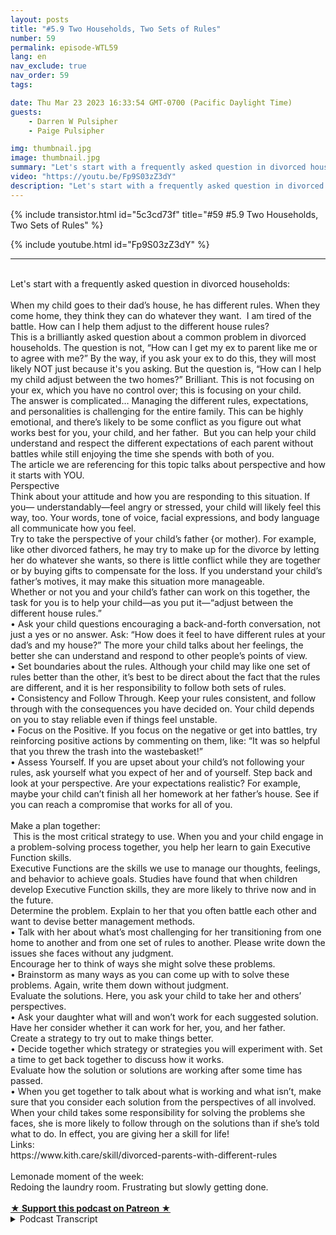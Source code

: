 ```yaml
---
layout: posts
title: "#5.9 Two Households, Two Sets of Rules"
number: 59
permalink: episode-WTL59
lang: en
nav_exclude: true
nav_order: 59
tags:

date: Thu Mar 23 2023 16:33:54 GMT-0700 (Pacific Daylight Time)
guests:
    - Darren W Pulsipher
    - Paige Pulsipher

img: thumbnail.jpg
image: thumbnail.jpg
summary: "Let's start with a frequently asked question in divorced households: When my child goes to their dad’s house, he has different rules. When they come home, they think they can do whatever they want.  I am tired of the battle. How can I help them adjust to the different house rules? This is a brilliantly asked question about a common problem in divorced households. The question is not, “How can I get my ex to parent like me or to agree with me?” By the way, if you ask your ex to do this, they will most likely NOT just because it's you asking. But the question is, “How can I help my child adjust between the two homes?” Brilliant. This is not focusing on your ex, which you have no control over; this is focusing on your child.The answer is complicated… Managing the different rules, expectations, and personalities is challenging for the entire family. This can be highly emotional, and there’s likely to be some conflict as you figure out what works best for you, your child, and her father.  But you can help your child understand and respect the different expectations of each parent without battles while still enjoying the time she spends with both of you.The article we are referencing for this topic talks about perspective and how it starts with YOU. PerspectiveThink about your attitude and how you are responding to this situation. If you— understandably—feel angry or stressed, your child will likely feel this way, too. Your words, tone of voice, facial expressions, and body language all communicate how you feel.Try to take the perspective of your child’s father {or mother). For example, like other divorced fathers, he may try to make up for the divorce by letting her do whatever she wants, so there is little conflict while they are together or by buying gifts to compensate for the loss. If you understand your child’s father’s motives, it may make this situation more manageable.Whether or not you and your child’s father can work on this together, the task for you is to help your child—as you put it—“adjust between the different house rules.”•	Ask your child questions encouraging a back-and-forth conversation, not just a yes or no answer. Ask: “How does it feel to have different rules at your dad’s and my house?” The more your child talks about her feelings, the better she can understand and respond to other people’s points of view.•	Set boundaries about the rules. Although your child may like one set of rules better than the other, it’s best to be direct about the fact that the rules are different, and it is her responsibility to follow both sets of rules.•	Consistency and Follow Through. Keep your rules consistent, and follow through with the consequences you have decided on. Your child depends on you to stay reliable even if things feel unstable.•	Focus on the Positive. If you focus on the negative or get into battles, try reinforcing positive actions by commenting on them, like: “It was so helpful that you threw the trash into the wastebasket!”•	Assess Yourself. If you are upset about your child’s not following your rules, ask yourself what you expect of her and of yourself. Step back and look at your perspective. Are your expectations realistic? For example, maybe your child can’t finish all her homework at her father’s house. See if you can reach a compromise that works for all of you.Make a plan together: This is the most critical strategy to use. When you and your child engage in a problem-solving process together, you help her learn to gain Executive Function skills.Executive Functions are the skills we use to manage our thoughts, feelings, and behavior to achieve goals. Studies have found that when children develop Executive Function skills, they are more likely to thrive now and in the future.Determine the problem. Explain to her that you often battle each other and want to devise better management methods.•	Talk with her about what’s most challenging for her transitioning from one home to another and from one set of rules to another. Please write down the issues she faces without any judgment.Encourage her to think of ways she might solve these problems.•	Brainstorm as many ways as you can come up with to solve these problems. Again, write them down without judgment.Evaluate the solutions. Here, you ask your child to take her and others’ perspectives.•	Ask your daughter what will and won’t work for each suggested solution. Have her consider whether it can work for her, you, and her father.Create a strategy to try out to make things better.•	Decide together which strategy or strategies you will experiment with. Set a time to get back together to discuss how it works.Evaluate how the solution or solutions are working after some time has passed.•	When you get together to talk about what is working and what isn’t, make sure that you consider each solution from the perspectives of all involved.When your child takes some responsibility for solving the problems she faces, she is more likely to follow..."
video: "https://youtu.be/Fp9S03zZ3dY"
description: "Let's start with a frequently asked question in divorced households: When my child goes to their dad’s house, he has different rules. When they come home, they think they can do whatever they want.  I am tired of the battle. How can I help them adjust to the different house rules? This is a brilliantly asked question about a common problem in divorced households. The question is not, “How can I get my ex to parent like me or to agree with me?” By the way, if you ask your ex to do this, they will most likely NOT just because it's you asking. But the question is, “How can I help my child adjust between the two homes?” Brilliant. This is not focusing on your ex, which you have no control over; this is focusing on your child.The answer is complicated… Managing the different rules, expectations, and personalities is challenging for the entire family. This can be highly emotional, and there’s likely to be some conflict as you figure out what works best for you, your child, and her father.  But you can help your child understand and respect the different expectations of each parent without battles while still enjoying the time she spends with both of you.The article we are referencing for this topic talks about perspective and how it starts with YOU. PerspectiveThink about your attitude and how you are responding to this situation. If you— understandably—feel angry or stressed, your child will likely feel this way, too. Your words, tone of voice, facial expressions, and body language all communicate how you feel.Try to take the perspective of your child’s father {or mother). For example, like other divorced fathers, he may try to make up for the divorce by letting her do whatever she wants, so there is little conflict while they are together or by buying gifts to compensate for the loss. If you understand your child’s father’s motives, it may make this situation more manageable.Whether or not you and your child’s father can work on this together, the task for you is to help your child—as you put it—“adjust between the different house rules.”•	Ask your child questions encouraging a back-and-forth conversation, not just a yes or no answer. Ask: “How does it feel to have different rules at your dad’s and my house?” The more your child talks about her feelings, the better she can understand and respond to other people’s points of view.•	Set boundaries about the rules. Although your child may like one set of rules better than the other, it’s best to be direct about the fact that the rules are different, and it is her responsibility to follow both sets of rules.•	Consistency and Follow Through. Keep your rules consistent, and follow through with the consequences you have decided on. Your child depends on you to stay reliable even if things feel unstable.•	Focus on the Positive. If you focus on the negative or get into battles, try reinforcing positive actions by commenting on them, like: “It was so helpful that you threw the trash into the wastebasket!”•	Assess Yourself. If you are upset about your child’s not following your rules, ask yourself what you expect of her and of yourself. Step back and look at your perspective. Are your expectations realistic? For example, maybe your child can’t finish all her homework at her father’s house. See if you can reach a compromise that works for all of you.Make a plan together: This is the most critical strategy to use. When you and your child engage in a problem-solving process together, you help her learn to gain Executive Function skills.Executive Functions are the skills we use to manage our thoughts, feelings, and behavior to achieve goals. Studies have found that when children develop Executive Function skills, they are more likely to thrive now and in the future.Determine the problem. Explain to her that you often battle each other and want to devise better management methods.•	Talk with her about what’s most challenging for her transitioning from one home to another and from one set of rules to another. Please write down the issues she faces without any judgment.Encourage her to think of ways she might solve these problems.•	Brainstorm as many ways as you can come up with to solve these problems. Again, write them down without judgment.Evaluate the solutions. Here, you ask your child to take her and others’ perspectives.•	Ask your daughter what will and won’t work for each suggested solution. Have her consider whether it can work for her, you, and her father.Create a strategy to try out to make things better.•	Decide together which strategy or strategies you will experiment with. Set a time to get back together to discuss how it works.Evaluate how the solution or solutions are working after some time has passed.•	When you get together to talk about what is working and what isn’t, make sure that you consider each solution from the perspectives of all involved.When your child takes some responsibility for solving the problems she faces, she is more likely to follow..."
---
```


<div>
{% include transistor.html id="5c3cd73f" title="#59 #5.9 Two Households, Two Sets of Rules" %}

{% include youtube.html id="Fp9S03zZ3dY" %}
</div>

---

<html><head></head><body><div><br>Let's start with a frequently asked question in divorced households:&nbsp;<br><br>When my child goes to their dad’s house, he has different rules. When they come home, they think they can do whatever they want.&nbsp; I am tired of the battle. How can I help them adjust to the different house rules?&nbsp;<br>This is a brilliantly asked question about a common problem in divorced households. The question is not, “How can I get my ex to parent like me or to agree with me?” By the way, if you ask your ex to do this, they will most likely NOT just because it's you asking. But the question is, “How can I help my child adjust between the two homes?” Brilliant. This is not focusing on your ex, which you have no control over; this is focusing on your child.<br>The answer is complicated… Managing the different rules, expectations, and personalities is challenging for the entire family. This can be highly emotional, and there’s likely to be some conflict as you figure out what works best for you, your child, and her father.&nbsp; But you can help your child understand and respect the different expectations of each parent without battles while still enjoying the time she spends with both of you.<br>The article we are referencing for this topic talks about perspective and how it starts with YOU.&nbsp;<br>Perspective<br>Think about your attitude and how you are responding to this situation. If you— understandably—feel angry or stressed, your child will likely feel this way, too. Your words, tone of voice, facial expressions, and body language all communicate how you feel.<br>Try to take the perspective of your child’s father {or mother). For example, like other divorced fathers, he may try to make up for the divorce by letting her do whatever she wants, so there is little conflict while they are together or by buying gifts to compensate for the loss. If you understand your child’s father’s motives, it may make this situation more manageable.<br>Whether or not you and your child’s father can work on this together, the task for you is to help your child—as you put it—“adjust between the different house rules.”<br>•	Ask your child questions encouraging a back-and-forth conversation, not just a yes or no answer. Ask: “How does it feel to have different rules at your dad’s and my house?” The more your child talks about her feelings, the better she can understand and respond to other people’s points of view.<br>•	Set boundaries about the rules. Although your child may like one set of rules better than the other, it’s best to be direct about the fact that the rules are different, and it is her responsibility to follow both sets of rules.<br>•	Consistency and Follow Through. Keep your rules consistent, and follow through with the consequences you have decided on. Your child depends on you to stay reliable even if things feel unstable.<br>•	Focus on the Positive. If you focus on the negative or get into battles, try reinforcing positive actions by commenting on them, like: “It was so helpful that you threw the trash into the wastebasket!”<br>•	Assess Yourself. If you are upset about your child’s not following your rules, ask yourself what you expect of her and of yourself. Step back and look at your perspective. Are your expectations realistic? For example, maybe your child can’t finish all her homework at her father’s house. See if you can reach a compromise that works for all of you.<br><br>Make a plan together:<br>&nbsp;This is the most critical strategy to use. When you and your child engage in a problem-solving process together, you help her learn to gain Executive Function skills.<br>Executive Functions are the skills we use to manage our thoughts, feelings, and behavior to achieve goals. Studies have found that when children develop Executive Function skills, they are more likely to thrive now and in the future.<br>Determine the problem. Explain to her that you often battle each other and want to devise better management methods.<br>•	Talk with her about what’s most challenging for her transitioning from one home to another and from one set of rules to another. Please write down the issues she faces without any judgment.<br>Encourage her to think of ways she might solve these problems.<br>•	Brainstorm as many ways as you can come up with to solve these problems. Again, write them down without judgment.<br>Evaluate the solutions. Here, you ask your child to take her and others’ perspectives.<br>•	Ask your daughter what will and won’t work for each suggested solution. Have her consider whether it can work for her, you, and her father.<br>Create a strategy to try out to make things better.<br>•	Decide together which strategy or strategies you will experiment with. Set a time to get back together to discuss how it works.<br>Evaluate how the solution or solutions are working after some time has passed.<br>•	When you get together to talk about what is working and what isn’t, make sure that you consider each solution from the perspectives of all involved.<br>When your child takes some responsibility for solving the problems she faces, she is more likely to follow through on the solutions than if she’s told what to do. In effect, you are giving her a skill for life!<br>Links:<br>https://www.kith.care/skill/divorced-parents-with-different-rules<br><br>Lemonade moment of the week:&nbsp;<br>Redoing the laundry room. Frustrating but slowly getting done.<br><br></div>
<strong>
  <a href="https://www.patreon.com/wheresthelemonade" target="_donate" rel="payment" title="★ Support this podcast on Patreon ★">★ Support this podcast on Patreon ★</a>
</strong></body></html>

<details>
<summary> Podcast Transcript </summary>

<p></p>

</details>
